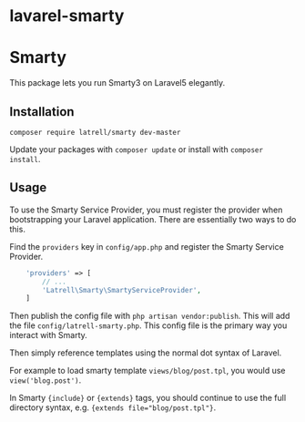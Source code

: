# lavarel-smarty
Smarty
======

This package lets you run Smarty3 on Laravel5 elegantly.

## Installation

```
composer require latrell/smarty dev-master
```

Update your packages with ```composer update``` or install with ```composer install```.


## Usage

To use the Smarty Service Provider, you must register the provider when bootstrapping your Laravel application. There are
essentially two ways to do this.

Find the `providers` key in `config/app.php` and register the Smarty Service Provider.

```php
    'providers' => [
        // ...
        'Latrell\Smarty\SmartyServiceProvider',
    ]
```

Then publish the config file with `php artisan vendor:publish`. This will add the file `config/latrell-smarty.php`. This config file is the primary way you interact with Smarty.

Then simply reference templates using the normal dot syntax of Laravel. 

For example to load smarty template `views/blog/post.tpl`, you would use `view('blog.post')`.

In Smarty `{include}` or `{extends}` tags, you should continue to use the full directory syntax, e.g. `{extends file="blog/post.tpl"}`.
